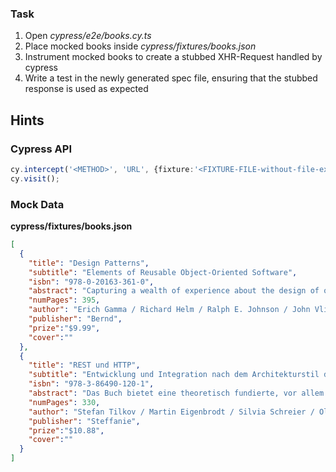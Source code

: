 ### Task

1. Open _cypress/e2e/books.cy.ts_
2. Place mocked books inside _cypress/fixtures/books.json_
3. Instrument mocked books to create a stubbed XHR-Request handled by cypress
4. Write a test in the newly generated spec file, ensuring that the stubbed response is used as expected

## Hints

### Cypress API

```typescript
cy.intercept('<METHOD>', 'URL', {fixture:'<FIXTURE-FILE-without-file-extention>'});
cy.visit();
```

### Mock Data

**cypress/fixtures/books.json**
```json
[
  {
    "title": "Design Patterns",
    "subtitle": "Elements of Reusable Object-Oriented Software",
    "isbn": "978-0-20163-361-0",
    "abstract": "Capturing a wealth of experience about the design of object-oriented software, four top-notch designers present a catalog of simple and succinct solutions to commonly occurring design problems. Previously undocumented, these 23 patterns allow designers to create more flexible, elegant, and ultimately reusable designs without having to rediscover the design solutions themselves.",
    "numPages": 395,
    "author": "Erich Gamma / Richard Helm / Ralph E. Johnson / John Vlissides",
    "publisher": "Bernd",
    "prize":"$9.99",
    "cover":""
  },
  {
    "title": "REST und HTTP",
    "subtitle": "Entwicklung und Integration nach dem Architekturstil des Web",
    "isbn": "978-3-86490-120-1",
    "abstract": "Das Buch bietet eine theoretisch fundierte, vor allem aber praxistaugliche Anleitung zum professionellen Einsatz von RESTful HTTP. Es beschreibt den Architekturstil REST (Representational State Transfer) und seine Umsetzung im Rahmen der Protokolle des World Wide Web (HTTP, URIs und andere).",
    "numPages": 330,
    "author": "Stefan Tilkov / Martin Eigenbrodt / Silvia Schreier / Oliver Wolf",
    "publisher": "Steffanie",
    "prize":"$10.88",
    "cover":""
  }
]
```

